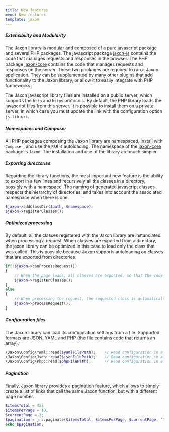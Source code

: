 ```yaml
---
title: New features
menu: New features
template: jaxon
---
```


##### Extensibility and Modularity

The Jaxon library is modular and composed of a pure javascript package and several PHP packages.
The javascript package [jaxon-js](https://github.com/jaxon-php/jaxon-js) contains the code that manages requests and responses in the browser.
The PHP package [jaxon-core](https://github.com/jaxon-php/jaxon-core) contains the code that manages requests and responses on the server.
These two packages are required to run a Jaxon application. They can be supplemented by many other plugins that add functionality to the Jaxon library, or allow it to easily integrate with PHP frameworks.

The Jaxon javascript library files are installed on a public server, which supports the `http` and `https` protocols. By default, the PHP library loads the javascript files from this server. It is possible to install them on a private server, in which case you must update the link with the configuration option `js.lib.uri`.

##### Namespaces and Composer

All PHP packages composing the Jaxon library are namespaced, install with `Composer`, and use the `PSR-4` autoloading. The namespace of the [jaxon-core](https://github.com/jaxon-php/jaxon-core) package is `Jaxon`.
The installation and use of the library are much simpler.

##### Exporting directories

Regarding the library functions, the most important new feature is the ability to export in a few lines and recursively all the classes in a directory, possibly with a namespace.
The naming of generated javascript classes respects the hierarchy of directories, and takes into account the associated namespace when there is one.
```php
$jaxon->addClassDir($path, $namespace);
$jaxon->registerClasses();
```

##### Optimized processing

By default, all the classes registered with the Jaxon library are instanciated when processing a request.
When classes are exported from a directory, the jaxon library can be optimized in this case to load only the class that was called.
This is possible because Jaxon supports autoloading on classes that are exported from directories.
```php
if(!$jaxon->canProcessRequest())
{
    // When the page loads, all classes are exported, so that the code can be generated.
    $jaxon->registerClasses();
}
else
{
    // When processing the request, the requested class is automatically loaded with the autoloading.
    $jaxon->processRequest();
}
```

##### Configuration files

The Jaxon library can load its configuration settings from a file. Supported formats are JSON, YAML and PHP (the file contains code that returns an array).
```php
\Jaxon\Config\Yaml::read($yamlFilePath);    // Read configuration in a YAML file.
\Jaxon\Config\Json::read($jsonFilePath);    // Read configuration in a JSON file.
\Jaxon\Config\Php::read($phpFilePath);      // Read configuration in a PHP file.
```

##### Pagination

Finally, Jaxon library provides a pagination feature, which allows to simply create a list of links that call the same Jaxon function, but with a different page number.
```php
$itemsTotal = 45;
$itemsPerPage = 10;
$currentPage = 1;
$pagination = jr::paginate($itemsTotal, $itemsPerPage, $currentPage, 'MyClass.showPage', jr::page(), jr::html('pagination-text'));
echo $pagination;
```
